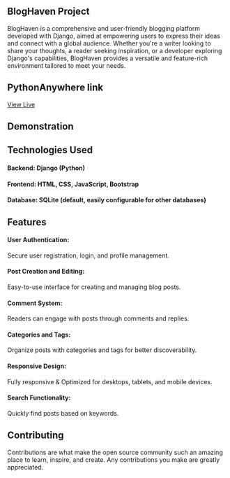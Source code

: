 ## BlogHaven Project
BlogHaven is a comprehensive and user-friendly blogging platform developed with Django, aimed at empowering users to express their ideas and connect with a global audience. Whether you're a writer looking to share your thoughts, a reader seeking inspiration, or a developer exploring Django's capabilities, BlogHaven provides a versatile and feature-rich environment tailored to meet your needs.



## PythonAnywhere link
[View Live](https://sharique08.pythonanywhere.com/)


## Demonstration



## Technologies Used
#### Backend: Django (Python)

#### Frontend: HTML, CSS, JavaScript, Bootstrap

#### Database: SQLite (default, easily configurable for other databases)

## Features

#### User Authentication: 
Secure user registration, login, and profile management.
#### Post Creation and Editing:
Easy-to-use interface for creating and managing blog posts.
#### Comment System: 
Readers can engage with posts through comments and replies.
#### Categories and Tags:
Organize posts with categories and tags for better discoverability.
#### Responsive Design: 
Fully responsive & Optimized for desktops, tablets, and mobile devices.
#### Search Functionality: 
Quickly find posts based on keywords.

## Contributing
Contributions are what make the open source community such an amazing place to learn, inspire, and create. Any contributions you make are greatly appreciated.


